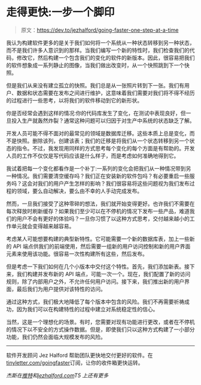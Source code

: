 # 走得更快:一步一个脚印

> 原文：<https://dev.to/jezhalford/going-faster-one-step-at-a-time>

我认为构建软件更多的是关于我们如何将一个系统从一种状态转移到另一种状态，而不是我们许多人意识到的那样。当我们编写一个新的特性时，我们检查我们的代码，修改它，然后构建一个包含我们的变化的软件的新版本。因此，很容易把我们的软件想象成一系列静止的图像，当我们做出改变时，从一个快照跳到下一个快照。

但是我们从来没有建立孤立的快照。我们总是从一张照片转到下一张。我们有用户、数据和状态需要在发布之间进行维护，这意味着我们需要对我们将不得不经历的过程进行一些思考，以将我们的软件移动到它的新形状。

你是否经常会遇到这样的情况:你的代码库发生了变化，在测试中表现良好，但一旦投入生产就轰然炸裂？通常这种问题可以归因于对生产中系统的状态缺乏了解。

开发人员可能不得不面对的最常见的领域是数据库迁移。这些本质上总是变化，而不是快照。删除该列，创建该表；我们的迁移是将我们从一个状态转移到另一个状态的指令。不过，我发现用同样的方式思考每个变化的每个方面是有帮助的。开发人员的工作不仅仅是写代码应该是什么样子，而是考虑如何准确地得到它。

我试着把每一个变化都看作是一个补丁:一系列的变化会把我们从一种情况带到另一种情况。我们需要清空缓存吗？我们正在安装新的软件包吗？有必要重启一些服务吗？这会对我们的用户产生怎样的影响？我们很容易将这些问题视为我们发布过程的领域，要么自动解决，要么由不幸的人手动完成发布。

然而，一旦我们接受了这种零碎的想法，我们就开始变得更好。也许我们不需要在每次释放时刷新缓存？如果我们至少可以在不停机的情况下发布一些产品，难道我们的用户不会有更好的体验吗？一旦你习惯了以这种方式思考，交付越来越小的工作单元就会变得越来越容易。

考虑某人可能想要构建的典型新特性。它可能需要一个新的数据库表，加上一些新的 API 端点供我们的前端使用，然后需要一组新的用户访问控制和新的用户界面元素来使用该功能。很容易一次性构建所有这些，然后发布。

但是考虑一下我们如何在几个小版本中交付这个特性。首先，我们添加新表。接下来，我们构建并发布新的 API 端点，可能一次一个。现在，我们配置了新的访问规则，除了内部用户之外，不允许任何用户访问。接下来，我们推出新的用户界面，最后我们为用户提供对该特性的访问。

通过这种方式，我们极大地降低了每个版本中包含的风险。我们不再需要祈祷成功，因为我们可以在构建特性的过程中建立对系统稳定性的信心。

当然，这是一个理想化的场景。有时，您需要对现有功能进行更改，或者在不停机的情况下以不安全的方式操作数据。但是，即使我们只以这种方式构建了一小部分功能，我们仍然会面临大规模发布的风险。

* * *

软件开发顾问 Jez Halford 帮助团队更快地交付更好的软件。在[tinyletter.com/goingfaster](https://tinyletter.com/goingfaster)订阅，让你的收件箱更快运转。

*杰斯在[推特](https://twitter.com/jezhalford)和[jezhalford.com](https://jezhalford.com)T5 上还有更多*